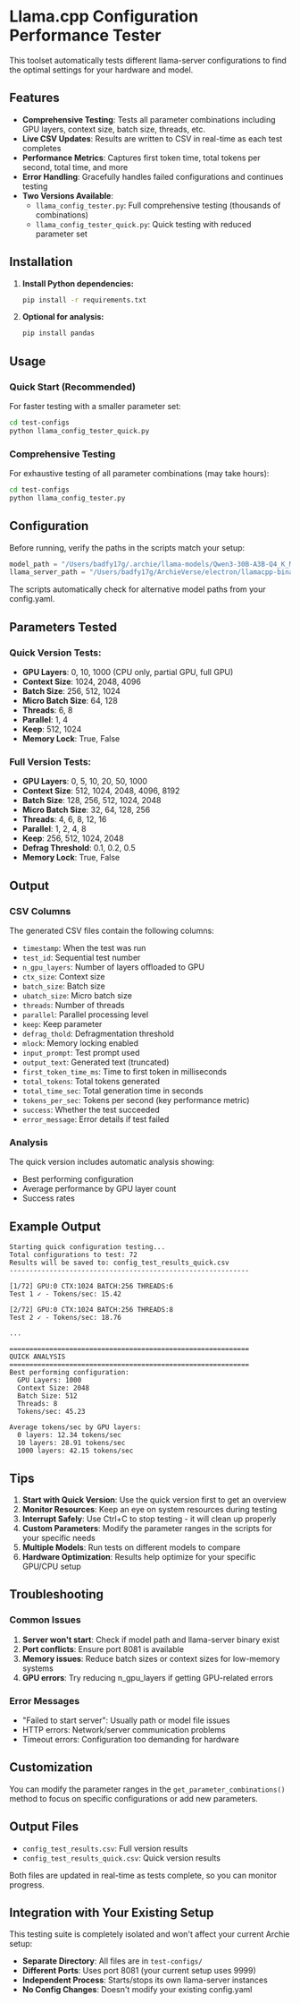 # Llama.cpp Configuration Performance Tester

This toolset automatically tests different llama-server configurations to find the optimal settings for your hardware and model.

## Features

- **Comprehensive Testing**: Tests all parameter combinations including GPU layers, context size, batch size, threads, etc.
- **Live CSV Updates**: Results are written to CSV in real-time as each test completes
- **Performance Metrics**: Captures first token time, total tokens per second, total time, and more
- **Error Handling**: Gracefully handles failed configurations and continues testing
- **Two Versions Available**:
  - `llama_config_tester.py`: Full comprehensive testing (thousands of combinations)
  - `llama_config_tester_quick.py`: Quick testing with reduced parameter set

## Installation

1. **Install Python dependencies:**
   ```bash
   pip install -r requirements.txt
   ```

2. **Optional for analysis:**
   ```bash
   pip install pandas
   ```

## Usage

### Quick Start (Recommended)

For faster testing with a smaller parameter set:

```bash
cd test-configs
python llama_config_tester_quick.py
```

### Comprehensive Testing

For exhaustive testing of all parameter combinations (may take hours):

```bash
cd test-configs
python llama_config_tester.py
```

## Configuration

Before running, verify the paths in the scripts match your setup:

```python
model_path = "/Users/badfy17g/.archie/llama-models/Qwen3-30B-A3B-Q4_K_M.gguf"
llama_server_path = "/Users/badfy17g/ArchieVerse/electron/llamacpp-binaries/darwin-arm64/llama-server"
```

The scripts automatically check for alternative model paths from your config.yaml.

## Parameters Tested

### Quick Version Tests:
- **GPU Layers**: 0, 10, 1000 (CPU only, partial GPU, full GPU)
- **Context Size**: 1024, 2048, 4096
- **Batch Size**: 256, 512, 1024
- **Micro Batch Size**: 64, 128
- **Threads**: 6, 8
- **Parallel**: 1, 4
- **Keep**: 512, 1024
- **Memory Lock**: True, False

### Full Version Tests:
- **GPU Layers**: 0, 5, 10, 20, 50, 1000
- **Context Size**: 512, 1024, 2048, 4096, 8192
- **Batch Size**: 128, 256, 512, 1024, 2048
- **Micro Batch Size**: 32, 64, 128, 256
- **Threads**: 4, 6, 8, 12, 16
- **Parallel**: 1, 2, 4, 8
- **Keep**: 256, 512, 1024, 2048
- **Defrag Threshold**: 0.1, 0.2, 0.5
- **Memory Lock**: True, False

## Output

### CSV Columns

The generated CSV files contain the following columns:

- `timestamp`: When the test was run
- `test_id`: Sequential test number
- `n_gpu_layers`: Number of layers offloaded to GPU
- `ctx_size`: Context size
- `batch_size`: Batch size
- `ubatch_size`: Micro batch size
- `threads`: Number of threads
- `parallel`: Parallel processing level
- `keep`: Keep parameter
- `defrag_thold`: Defragmentation threshold
- `mlock`: Memory locking enabled
- `input_prompt`: Test prompt used
- `output_text`: Generated text (truncated)
- `first_token_time_ms`: Time to first token in milliseconds
- `total_tokens`: Total tokens generated
- `total_time_sec`: Total generation time in seconds
- `tokens_per_sec`: Tokens per second (key performance metric)
- `success`: Whether the test succeeded
- `error_message`: Error details if test failed

### Analysis

The quick version includes automatic analysis showing:
- Best performing configuration
- Average performance by GPU layer count
- Success rates

## Example Output

```
Starting quick configuration testing...
Total configurations to test: 72
Results will be saved to: config_test_results_quick.csv
------------------------------------------------------------

[1/72] GPU:0 CTX:1024 BATCH:256 THREADS:6
Test 1 ✓ - Tokens/sec: 15.42

[2/72] GPU:0 CTX:1024 BATCH:256 THREADS:8
Test 2 ✓ - Tokens/sec: 18.76

...

============================================================
QUICK ANALYSIS
============================================================
Best performing configuration:
  GPU Layers: 1000
  Context Size: 2048
  Batch Size: 512
  Threads: 8
  Tokens/sec: 45.23

Average tokens/sec by GPU layers:
  0 layers: 12.34 tokens/sec
  10 layers: 28.91 tokens/sec
  1000 layers: 42.15 tokens/sec
```

## Tips

1. **Start with Quick Version**: Use the quick version first to get an overview
2. **Monitor Resources**: Keep an eye on system resources during testing
3. **Interrupt Safely**: Use Ctrl+C to stop testing - it will clean up properly
4. **Custom Parameters**: Modify the parameter ranges in the scripts for your specific needs
5. **Multiple Models**: Run tests on different models to compare
6. **Hardware Optimization**: Results help optimize for your specific GPU/CPU setup

## Troubleshooting

### Common Issues

1. **Server won't start**: Check if model path and llama-server binary exist
2. **Port conflicts**: Ensure port 8081 is available
3. **Memory issues**: Reduce batch sizes or context sizes for low-memory systems
4. **GPU errors**: Try reducing n_gpu_layers if getting GPU-related errors

### Error Messages

- "Failed to start server": Usually path or model file issues
- HTTP errors: Network/server communication problems
- Timeout errors: Configuration too demanding for hardware

## Customization

You can modify the parameter ranges in the `get_parameter_combinations()` method to focus on specific configurations or add new parameters.

## Output Files

- `config_test_results.csv`: Full version results
- `config_test_results_quick.csv`: Quick version results

Both files are updated in real-time as tests complete, so you can monitor progress.

## Integration with Your Existing Setup

This testing suite is completely isolated and won't affect your current Archie setup:

- **Separate Directory**: All files are in `test-configs/`
- **Different Ports**: Uses port 8081 (your current setup uses 9999)
- **Independent Process**: Starts/stops its own llama-server instances
- **No Config Changes**: Doesn't modify your existing config.yaml 